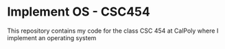 # Implement OS - CSC454
This repository contains my code for the class CSC 454 at CalPoly where I implement an operating system


